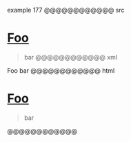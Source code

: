 example 177
@@@@@@@@@@@@ src
# [Foo]
[foo]: /url
> bar
@@@@@@@@@@@@ xml
<?xml version="1.0" encoding="UTF-8"?>
<!DOCTYPE document SYSTEM "CommonMark.dtd">
<document xmlns="http://commonmark.org/xml/1.0">
  <heading level="1">
    <link destination="/url" title="">
      <text>Foo</text>
    </link>
  </heading>
  <block_quote>
    <paragraph>
      <text>bar</text>
    </paragraph>
  </block_quote>
</document>
@@@@@@@@@@@@ html
<h1><a href="/url">Foo</a></h1>
<blockquote>
<p>bar</p>
</blockquote>
@@@@@@@@@@@@
